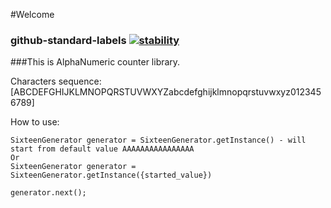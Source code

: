 #Welcome

### github-standard-labels [![stability][0]][1]


###This is AlphaNumeric counter library.

Characters sequence: [ABCDEFGHIJKLMNOPQRSTUVWXYZabcdefghijklmnopqrstuvwxyz0123456789]

How to use:

    SixteenGenerator generator = SixteenGenerator.getInstance() - will start from default value AAAAAAAAAAAAAAAA
    Or
    SixteenGenerator generator = SixteenGenerator.getInstance({started_value})
    
    generator.next();

[0]: https://img.shields.io/badge/stability-experimental-orange.svg?style=flat-square
[1]: https://nodejs.org/api/documentation.html#documentation_stability_index
